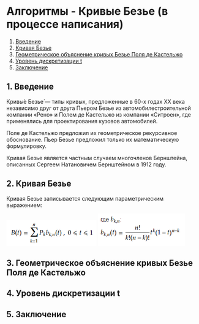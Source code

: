# Алгоритмы - Кривые Безье (в процессе написания)

1. [Введение](#1-введение)
2. [Кривая Безье](#2-кривая-безье)
3. [Геометрическое объяснение кривых Безье Поля де Кастельжо](#3-геометрическое-объяснение-кривых-безье-поля-де-кастельжо)
4. [Уровень дискретизации t](#4-уровень-дискретизации-t)
5. [Заключение](#5-заключение)

## 1. Введение

Кривы́е Безье́ — типы кривых, предложенные в 60-х годах XX века независимо друг от друга Пьером Безье из автомобилестроительной компании «Рено» и Полем де Кастельжо из компании «Ситроен», где применялись для проектирования кузовов автомобилей.

Поле де Кастельжо предложил их геометрическое рекурсивное обоснование. Пьер Безье предложил только их математическую формулировку.

Кривая Безье является частным случаем многочленов Бернштейна, описанных Сергеем Натановичем Бернштейном в 1912 году.

## 2. Кривая Безье

Кривая Безье записывается следующим параметрическим выражением:

![Уравнение Кривой Безье](img/f/f01.PNG)
![Уравнение Кривой Безье - продолжение](img/f/f02.PNG)


## 3. Геометрическое объяснение кривых Безье Поля де Кастельжо

## 4. Уровень дискретизации t

## 5. Заключение
